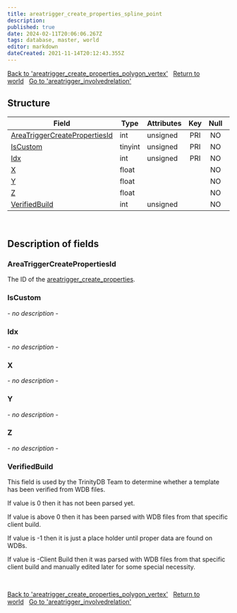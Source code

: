 ```yaml
---
title: areatrigger_create_properties_spline_point
description: 
published: true
date: 2024-02-11T20:06:06.267Z
tags: database, master, world
editor: markdown
dateCreated: 2021-11-14T20:12:43.355Z
---
```


<a href="https://trinitycore.info/en/database/master/world/areatrigger_create_properties_polygon_vertex" class="mt-5 v-btn v-btn--depressed v-btn--flat v-btn--outlined theme--light v-size--default darkblue--text text--lighten-3"><span class="v-btn__content"><i aria-hidden="true" class="v-icon notranslate v-icon--left mdi mdi-arrow-left theme--light"></i><span>Back to 'areatrigger_create_properties_polygon_vertex'</span></span></a>&nbsp;&nbsp;&nbsp;<a href="https://trinitycore.info/en/database/master/world/home" class="mt-5 v-btn v-btn--depressed v-btn--flat v-btn--outlined theme--light v-size--default darkblue--text text--lighten-3"><span class="v-btn__content"><i aria-hidden="true" class="v-icon notranslate v-icon--left mdi mdi-home-outline theme--light"></i><span>Return to world</span></span></a>&nbsp;&nbsp;&nbsp;<a href="https://trinitycore.info/en/database/master/world/areatrigger_involvedrelation" class="mt-5 v-btn v-btn--depressed v-btn--flat v-btn--outlined theme--light v-size--default darkblue--text text--lighten-3"><span class="v-btn__content"><span>Go to 'areatrigger_involvedrelation'</span><i aria-hidden="true" class="v-icon notranslate v-icon--right mdi mdi-arrow-right theme--light"></i></span></a>

## Structure

| Field | Type | Attributes | Key | Null | Default | Extra | Comment |
| --- | --- | --- | :---: | :---: | --- | --- | --- |
| [AreaTriggerCreatePropertiesId](#areatriggercreatepropertiesid) | int | unsigned | PRI | NO |  |  |  |
| [IsCustom](#iscustom) | tinyint | unsigned | PRI | NO |  |  |  |
| [Idx](#idx) | int | unsigned | PRI | NO |  |  |  |
| [X](#x) | float |  |  | NO | 0 |  |  |
| [Y](#y) | float |  |  | NO | 0 |  |  |
| [Z](#z) | float |  |  | NO | 0 |  |  |
| [VerifiedBuild](#verifiedbuild) | int | unsigned |  | NO | 0 |  |  |
&nbsp;
## Description of fields

### AreaTriggerCreatePropertiesId
The ID of the [areatrigger_create_properties](/database/master/world/areatrigger_create_properties).
&nbsp;

### IsCustom
*- no description -*
&nbsp;

### Idx
*- no description -*
&nbsp;

### X
*- no description -*
&nbsp;

### Y
*- no description -*
&nbsp;

### Z
*- no description -*
&nbsp;

### VerifiedBuild
This field is used by the TrinityDB Team to determine whether a template has been verified from WDB files.

If value is 0 then it has not been parsed yet.

If value is above 0 then it has been parsed with WDB files from that specific client build.

If value is -1 then it is just a place holder until proper data are found on WDBs.

If value is -Client Build then it was parsed with WDB files from that specific client build and manually edited later for some special necessity.

&nbsp;

<a href="https://trinitycore.info/en/database/master/world/areatrigger_create_properties_polygon_vertex" class="mt-5 v-btn v-btn--depressed v-btn--flat v-btn--outlined theme--light v-size--default darkblue--text text--lighten-3"><span class="v-btn__content"><i aria-hidden="true" class="v-icon notranslate v-icon--left mdi mdi-arrow-left theme--light"></i><span>Back to 'areatrigger_create_properties_polygon_vertex'</span></span></a>&nbsp;&nbsp;&nbsp;<a href="https://trinitycore.info/en/database/master/world/home" class="mt-5 v-btn v-btn--depressed v-btn--flat v-btn--outlined theme--light v-size--default darkblue--text text--lighten-3"><span class="v-btn__content"><i aria-hidden="true" class="v-icon notranslate v-icon--left mdi mdi-home-outline theme--light"></i><span>Return to world</span></span></a>&nbsp;&nbsp;&nbsp;<a href="https://trinitycore.info/en/database/master/world/areatrigger_involvedrelation" class="mt-5 v-btn v-btn--depressed v-btn--flat v-btn--outlined theme--light v-size--default darkblue--text text--lighten-3"><span class="v-btn__content"><span>Go to 'areatrigger_involvedrelation'</span><i aria-hidden="true" class="v-icon notranslate v-icon--right mdi mdi-arrow-right theme--light"></i></span></a>
